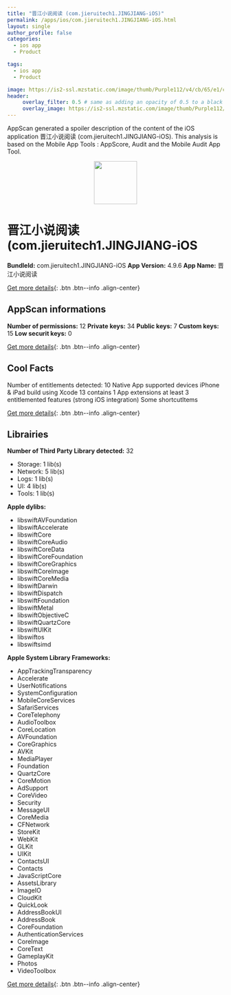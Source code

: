 ```yaml
---
title: "晋江小说阅读 (com.jieruitech1.JINGJIANG-iOS)"
permalink: /apps/ios/com.jieruitech1.JINGJIANG-iOS.html
layout: single
author_profile: false
categories: 
  - ios app 
  - Product 

tags: 
  - ios app 
  - Product 

image: https://is2-ssl.mzstatic.com/image/thumb/Purple112/v4/cb/65/e1/cb65e17b-c26f-b941-ff59-08e59d5350ba/AppIcon-0-0-1x_U007emarketing-0-0-0-4-0-0-sRGB-0-0-0-GLES2_U002c0-512MB-85-220-0-0.png/512x512bb.jpg
header: 
     overlay_filter: 0.5 # same as adding an opacity of 0.5 to a black background
     overlay_image: https://is2-ssl.mzstatic.com/image/thumb/Purple112/v4/cb/65/e1/cb65e17b-c26f-b941-ff59-08e59d5350ba/AppIcon-0-0-1x_U007emarketing-0-0-0-4-0-0-sRGB-0-0-0-GLES2_U002c0-512MB-85-220-0-0.png/512x512bb.jpg
---
```

AppScan generated a spoiler description of the content of the iOS application 晋江小说阅读 (com.jieruitech1.JINGJIANG-iOS). This analysis is based on the Mobile App Tools : AppScore, Audit and the Mobile Audit App Tool.

  
  
<div style="text-align: center;"><img src="https://is2-ssl.mzstatic.com/image/thumb/Purple112/v4/cb/65/e1/cb65e17b-c26f-b941-ff59-08e59d5350ba/AppIcon-0-0-1x_U007emarketing-0-0-0-4-0-0-sRGB-0-0-0-GLES2_U002c0-512MB-85-220-0-0.png/512x512bb.jpg" width="100" height="100"></div>  
  
# 晋江小说阅读 (com.jieruitech1.JINGJIANG-iOS

**BundleId:** com.jieruitech1.JINGJIANG-iOS
**App Version:** 4.9.6
**App Name:** 晋江小说阅读


[Get more details](/pricing.html){: .btn .btn--info .align-center}  
  
## AppScan informations 

**Number of permissions:** 12
**Private keys:** 34
**Public keys:** 7
**Custom keys:** 15
**Low securit keys:** 0
  
[Get more details](/pricing.html){: .btn .btn--info .align-center}

## Cool Facts

Number of entitlements detected: 10
Native App
supported devices iPhone & iPad
build using Xcode 13
contains 1 App extensions
at least 3 entitlemented features (strong iOS integration)
Some shortcutItems 
  
[Get more details](/pricing.html){: .btn .btn--info .align-center}

## Librairies 
**Number of Third Party Library detected:** 32
- Storage: 1 lib(s)
- Network: 5 lib(s)
- Logs: 1 lib(s)
- UI: 4 lib(s)
- Tools: 1 lib(s)

**Apple dylibs:**
- libswiftAVFoundation
- libswiftAccelerate
- libswiftCore
- libswiftCoreAudio
- libswiftCoreData
- libswiftCoreFoundation
- libswiftCoreGraphics
- libswiftCoreImage
- libswiftCoreMedia
- libswiftDarwin
- libswiftDispatch
- libswiftFoundation
- libswiftMetal
- libswiftObjectiveC
- libswiftQuartzCore
- libswiftUIKit
- libswiftos
- libswiftsimd


**Apple System Library Frameworks:**
- AppTrackingTransparency
- Accelerate
- UserNotifications
- SystemConfiguration
- MobileCoreServices
- SafariServices
- CoreTelephony
- AudioToolbox
- CoreLocation
- AVFoundation
- CoreGraphics
- AVKit
- MediaPlayer
- Foundation
- QuartzCore
- CoreMotion
- AdSupport
- CoreVideo
- Security
- MessageUI
- CoreMedia
- CFNetwork
- StoreKit
- WebKit
- GLKit
- UIKit
- ContactsUI
- Contacts
- JavaScriptCore
- AssetsLibrary
- ImageIO
- CloudKit
- QuickLook
- AddressBookUI
- AddressBook
- CoreFoundation
- AuthenticationServices
- CoreImage
- CoreText
- GameplayKit
- Photos
- VideoToolbox


  
[Get more details](/pricing.html){: .btn .btn--info .align-center}

